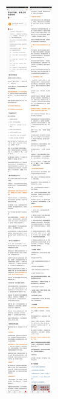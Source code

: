 ![](../../images/2017年08月/GX0829帮小忙攻略：举手之劳的全指南.jpg)
![](../../images/2017年08月/GX0829帮小忙攻略：举手之劳的全指南2.jpg)
